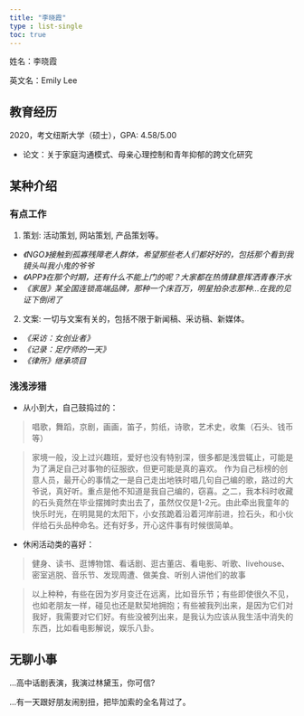 ```yaml
---
title: "李晓霞"
type : list-single
toc: true
---
```

姓名：李晓霞

英文名：Emily Lee

## 教育经历

2020，考文纽斯大学（硕士），GPA: 4.58/5.00
  
   - 论文：关于家庭沟通模式、母亲心理控制和青年抑郁的跨文化研究

## 某种介绍

### 有点工作

1. 策划: 活动策划, 网站策划, 产品策划等。 
- *《NGO》接触到孤寡残障老人群体，希望那些老人们都好好的，包括那个看到我镜头叫我小鬼的爷爷* 
- *《APP》在那个时期，还有什么不能上门的呢？大家都在热情肆意挥洒青春汗水* 
- *《家居》某全国连锁高端品牌，那种一个床百万，明星拍杂志那种...在我的见证下倒闭了*
2. 文案: 一切与文案有关的，包括不限于新闻稿、采访稿、新媒体。 
- *《采访：女创业者》*
- *《记录：足疗师的一天》*
- *《律所》继承项目*

### 浅浅涉猎

- 从小到大，自己鼓捣过的：

> 唱歌，舞蹈，京剧，画画，笛子，剪纸，诗歌，艺术史，收集（石头、钱币等）

> 家境一般，没上过兴趣班，爱好也没有特别深，很多都是浅尝辄止，可能是为了满足自己对事物的征服欲，但更可能是真的喜欢。
作为自己标榜的创意人员，最开心的事情之一是自己走出地铁时唱几句自己编的歌，路过的大爷说，真好听。重点是他不知道是我自己编的，窃喜。之二，我本科时收藏的石头竟然在毕业摆摊时卖出去了，虽然仅仅是1-2元。由此牵出我童年的快乐时光，在明晃晃的太阳下，小女孩跪着沿着河岸前进，捡石头，和小伙伴给石头品种命名。还有好多，开心这件事有时候很简单。

- 休闲活动类的喜好：

> 健身、读书、逛博物馆、看话剧、逛古董店、看电影、听歌、livehouse、密室逃脱、音乐节、发现周遭、做美食、听别人讲他们的故事

> 以上种种，有些在因为岁月变迁在远离，比如音乐节；有些即使很久不见，也如老朋友一样，碰见也还是默契地拥抱；有些被我列出来，是因为它们对我好，我需要对它们好。有些没被列出来，是我认为应该从我生活中消失的东西，比如看电影解说，娱乐八卦。

## 无聊小事

...高中话剧表演，我演过林黛玉，你可信?

...有一天跟好朋友闹别扭，把毕加索的全名背过了。







